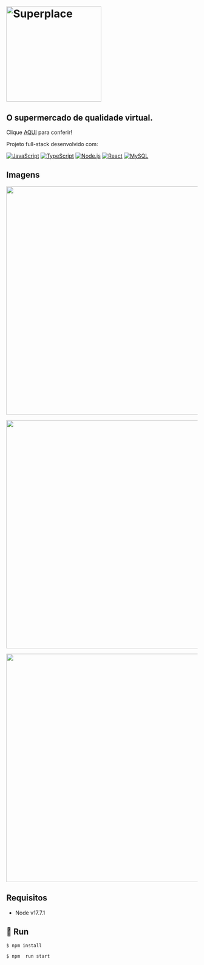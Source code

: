 <h1><img alt="Superplace" src="https://custom-icon-badges.demolab.com/badge/-Superplace-grey.svg?logo=superplace-logo" width="250"></h1>
<h2>O supermercado de qualidade virtual.</h2>
<p>Clique <a href='https://shaggy-square.surge.sh/'>AQUI</a> para conferir!</p>
<p>Projeto full-stack desenvolvido com:</p>
<p>
  <a href="https://github.com/search?q=user%3ADenverCoder1+language%3Ajavascript"><img alt="JavaScript" src="https://img.shields.io/badge/JavaScript-F7DF1E.svg?logo=javascript&logoColor=black"></a>
  <a href="https://github.com/search?q=user%3ADenverCoder1+language%3AtypeScript"><img alt="TypeScript" src="https://img.shields.io/badge/TypeScript-007ACC.svg?logo=typescript&logoColor=white"></a>
  <a href="https://github.com/search?q=user%3ADenverCoder1+language%3Ajavascript"><img alt="Node.js" src="https://img.shields.io/badge/Node.js-43853D.svg?logo=node.js&logoColor=white"></a>
  <a href="#"><img alt="React" src="https://img.shields.io/badge/React-20232a.svg?logo=react&logoColor=%2361DAFB"></a>
  <a href="https://github.com/search?q=user%3ADenverCoder1+language%3Asql"><img alt="MySQL" src="https://custom-icon-badges.demolab.com/badge/MySQL-025E8C.svg?logo=database&logoColor=white"></a>
</p>
<h2>Imagens</h2>
<div align="center">
  <img src='https://user-images.githubusercontent.com/102264452/217108610-63126a23-45bb-4e4d-8a78-105fcbd6515f.png' width='600'/>
  <p></p>
  <img src='https://user-images.githubusercontent.com/102264452/217109031-4f178990-9267-4d37-980b-0fdc5167e83f.png' width='600'/>
  <p></p>
  <img src='https://user-images.githubusercontent.com/102264452/217109134-23f8a623-d34a-45a3-8e26-d493468ddc40.png' width='600'/>
</div>
<p></p>

## Requisitos
- Node v17.7.1

## 🚀 Run
```shell
$ npm install
```
```shell
$ npm  run start
```
